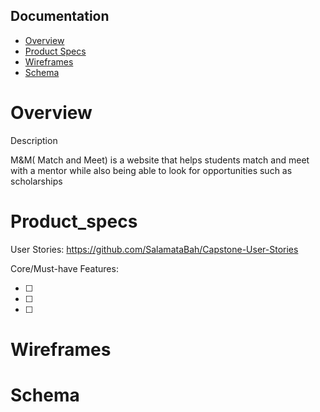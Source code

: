 ## Documentation

* [Overview](#Overview)
* [Product Specs](#Product_specs)
* [Wireframes](#Wireframes)
* [Schema](#Schema)
	
# Overview
Description 

M&M( Match and Meet) is a website that helps students match and meet with a mentor while also being able to look for opportunities such as scholarships


# Product_specs

User Stories: https://github.com/SalamataBah/Capstone-User-Stories

Core/Must-have Features:

- [ ]
- [ ]
- [ ]




# Wireframes




# Schema


